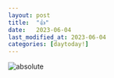 ```yaml
---
layout: post
title:  "👍"
date:   2023-06-04
last_modified_at: 2023-06-04
categories: [daytoday!]
---
```

<img data-action="zoom" src='/assets/images/64a6c8320a0cbe2424095108_KakaoTalk_20230706_225640324.jpg | relative_url }}' alt='absolute'>

